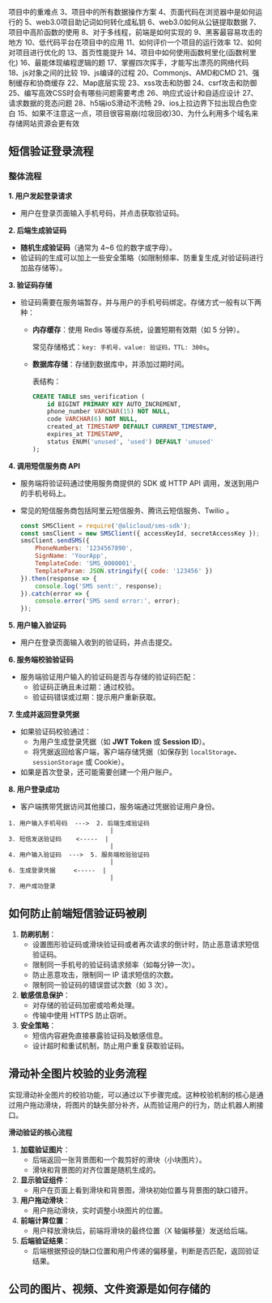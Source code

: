 

项目中的重难点
3、项目中的所有数据操作方案
4、页面代码在浏览器中是如何运行的
5、web3.0项目助记词如何转化成私钥
6、web3.0如何从公链提取数据
7、项目中高阶函数的使用
8、对于多线程，前端是如何实现的
9、黑客最容易攻击的地方
10、低代码平台在项目中的应用
11、如何评价一个项目的运行效率
12、如何对项目进行优化的
13、首页性能提升
14、项目中如何使用函数柯里化(函数柯里化)
16、最能体现编程逻辑的题
17、掌握四次挥手，才能写出漂亮的网络代码
18、js对象之间的比较
19、js编译的过程
20、Commonjs、AMD和CMD
21、强制缓存和协商缓存
22、Map底层实现
23、xss攻击和防御
24、csrf攻击和防御
25、编写高效CSS时会有哪些问题需要考虑
26、响应式设计和自适应设计
27、请求数据的竞态问题
28、h5端ioS滑动不流畅
29、ios上拉边界下拉出现白色空白
15、如果不注意这一点，项目很容易崩(垃圾回收)30、为什么利用多个域名来存储网站资源会更有效

## 短信验证登录流程

### **整体流程**

**1. 用户发起登录请求**

- 用户在登录页面输入手机号码，并点击获取验证码。

**2. 后端生成验证码**

- **随机生成验证码**（通常为 4~6 位的数字或字母）。
- 验证码的生成可以加上一些安全策略（如限制频率、防重复生成,对验证码进行加盐存储等）。

**3. 验证码存储**

- 验证码需要在服务端暂存，并与用户的手机号码绑定。存储方式一般有以下两种：

  - **内存缓存**：使用 Redis 等缓存系统，设置短期有效期（如 5 分钟）。

    常见存储格式：`key: 手机号，value: 验证码，TTL: 300s`。

  - **数据库存储**：存储到数据库中，并添加过期时间。

    表结构：

    ```sql
    CREATE TABLE sms_verification (
        id BIGINT PRIMARY KEY AUTO_INCREMENT,
        phone_number VARCHAR(15) NOT NULL,
        code VARCHAR(6) NOT NULL,
        created_at TIMESTAMP DEFAULT CURRENT_TIMESTAMP,
        expires_at TIMESTAMP,
        status ENUM('unused', 'used') DEFAULT 'unused'
    );
    ```

    

**4. 调用短信服务商 API**

- 服务端将验证码通过使用服务商提供的 SDK 或 HTTP API 调用，发送到用户的手机号码上。

- 常见的短信服务商包括阿里云短信服务、腾讯云短信服务、Twilio 。

  ```js
  const SMSClient = require('@alicloud/sms-sdk');
  const smsClient = new SMSClient({ accessKeyId, secretAccessKey });
  smsClient.sendSMS({
      PhoneNumbers: '1234567890',
      SignName: 'YourApp',
      TemplateCode: 'SMS_0000001',
      TemplateParam: JSON.stringify({ code: '123456' })
  }).then(response => {
      console.log('SMS sent:', response);
  }).catch(error => {
      console.error('SMS send error:', error);
  });
  ```

**5. 用户输入验证码**

- 用户在登录页面输入收到的验证码，并点击提交。

**6. 服务端校验验证码**

- 服务端验证用户输入的验证码是否与存储的验证码匹配：
  - 验证码正确且未过期：通过校验。
  - 验证码错误或过期：提示用户重新获取。

**7. 生成并返回登录凭据**

- 如果验证码校验通过：
  - 为用户生成登录凭据（如 **JWT Token** 或 **Session ID**）。
  - 将凭据返回给客户端，客户端存储凭据（如保存到 `localStorage`、`sessionStorage` 或 Cookie）。
- 如果是首次登录，还可能需要创建一个用户账户。

**8. 用户登录成功**

- 客户端携带凭据访问其他接口，服务端通过凭据验证用户身份。



```text
1. 用户输入手机号码  --->  2. 后端生成验证码
                            |
3. 短信发送验证码    <-----  |
                            |
4. 用户输入验证码  --->  5. 服务端校验验证码
                            |
6. 生成登录凭据     <-----  |
                            |
7. 用户成功登录
```





## 如何防止前端短信验证码被刷

1. **防刷机制**：
   - 设置图形验证码或滑块验证码或者再次请求的倒计时，防止恶意请求短信验证码。
   - 限制同一手机号的验证码请求频率（如每分钟一次）。
   - 防止恶意攻击，限制同一 IP 请求短信的次数。
   - 限制同一验证码的错误尝试次数（如 3 次）。
2. **敏感信息保护**：
   - 对存储的验证码加密或哈希处理。
   - 传输中使用 HTTPS 防止窃听。
3. **安全策略**：
   - 短信内容避免直接暴露验证码及敏感信息。
   - 设计超时和重试机制，防止用户重复获取验证码。





## 滑动补全图片校验的业务流程

实现滑动补全图片的校验功能，可以通过以下步骤完成。这种校验机制的核心是通过用户拖动滑块，将图片的缺失部分补齐，从而验证用户的行为，防止机器人刷接口。

**滑动验证的核心流程**

1. **加载验证图片**：
   - 后端返回一张背景图和一个裁剪好的滑块（小块图片）。
   - 滑块和背景图的对齐位置是随机生成的。
2. **显示验证组件**：
   - 用户在页面上看到滑块和背景图，滑块初始位置与背景图的缺口错开。
3. **用户拖动滑块**：
   - 用户拖动滑块，实时调整小块图片的位置。
4. **前端计算位置**：
   - 用户释放滑块后，前端将滑块的最终位置（X 轴偏移量）发送给后端。
5. **后端验证结果**：
   - 后端根据预设的缺口位置和用户传递的偏移量，判断是否匹配，返回验证结果。









## 公司的图片、视频、文件资源是如何存储的